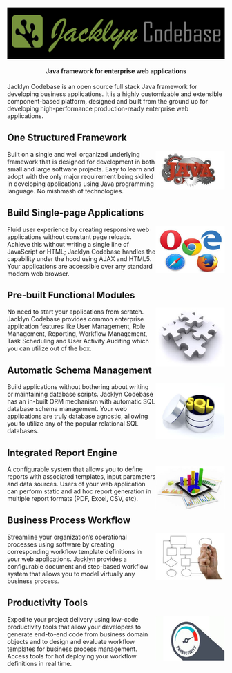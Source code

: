 <h1 align="center"><img src="doc/images/jacklyncodebase.png" alt="Jacklyn Codebase" width="600" align="center"></h1>  

<h4 align="center">Java framework for enterprise web applications</h4>


Jacklyn Codebase is an open source full stack Java framework for developing business applications. It is a highly customizable and extensible component-based platform, designed and built from the ground up for developing high-performance production-ready enterprise web applications.

## One Structured Framework

<p><img src="doc/images/javaframework.jpg" alt="Java Framework" width="160" align="right">Built on a single and well organized underlying framework that is designed for development in both small and large software projects. Easy to learn and adopt with the only major requirement being skilled in developing applications using Java programming language. No mishmash of technologies.</p>

## Build Single-page Applications

<p><img src="doc/images/allbrowsers.jpg" alt="All browsers" width="160" align="right">Fluid user experience by creating responsive web applications without constant page reloads. Achieve this without writing a single line of JavaScript or HTML; Jacklyn Codebase handles the capability under the hood using AJAX and HTML5. Your applications are accessible over any standard modern web browser.</p>

## Pre-built Functional Modules

<p><img src="doc/images/prebuilt.jpg" alt="Modules" width="160" align="right">No need to start your applications from scratch. Jacklyn Codebase provides common enterprise application features like User Management,  Role Management, Reporting, Workflow Management, Task Scheduling and User Activity Auditing which you can utilize out of the box.</p>

## Automatic Schema Management

<p><img src="doc/images/autoschema.jpg" alt="Automatic Schema" width="160" align="right">Build applications without bothering about writing or maintaining database scripts. Jacklyn Codebase has an in-built ORM mechanism with automatic SQL database schema management. Your web applications are truly database agnostic, allowing you to utilize any of the popular relational SQL databases.</p>

## Integrated Report Engine

<p><img src="doc/images/reportengine.jpg" alt="Report Engine" width="160" align="right">A configurable system that allows you to define reports with associated templates, input parameters and data sources. Users of your web application can perform static and ad hoc report generation in multiple report formats (PDF, Excel, CSV, etc).</p>

## Business Process Workflow

<p><img src="doc/images/businessprocess.jpg" alt="Workflow" width="160" align="right">Streamline your organization’s operational processes using software by creating corresponding workflow template definitions in your web applications. Jacklyn provides a configurable document and step-based workflow system that allows you to model virtually any business process.</p>

## Productivity Tools

<p><img src="doc/images/productivity.jpg" alt="Productivity" width="160" align="right">Expedite your project delivery using low-code productivity tools that allow your developers to generate end-to-end code from business domain objects and to design and evaluate workflow templates for business process management. Access tools for hot deploying your workflow definitions in real time.</p>
